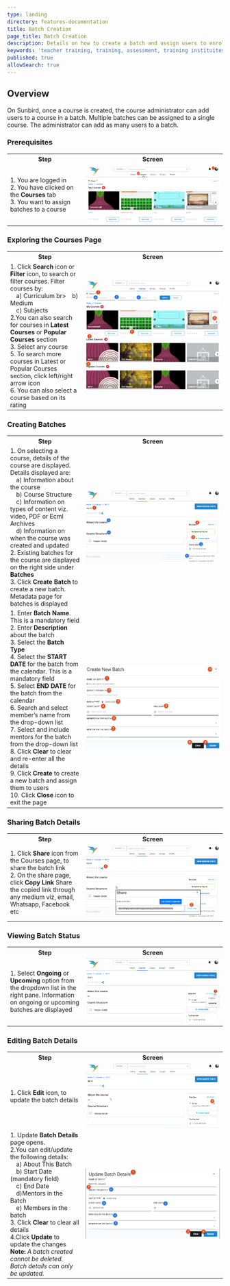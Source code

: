 ```yaml
---
type: landing
directory: features-documentation
title: Batch Creation
page_title: Batch Creation
description: Details on how to create a batch and assign users to enroll in a course
keywords: 'teacher training, training, assessment, training instituites, teacher educator, course, course compiling, create course, adding resource to course, batches, assign batches, open course'
published: true
allowSearch: true
---
```

## Overview

On Sunbird, once a course is created, the course administrator can add users to a course in a batch. Multiple batches can be assigned to a single course. The administrator can add as many users to a batch. 

### Prerequisites
<table>
  <tr>
    <th style="width:35%;">Step</th>
    <th style="width:65%;">Screen</th>
  </tr>
  <tr>
    <td>1. You are logged in <br>2. You have clicked on the <b>Courses</b> tab <br>3. You want to assign batches to a course
       </td>
      <td><img src="pages/features-documentation/images/batches_workspace.png"></td>
  </tr>
  </table>
  
### Exploring the Courses Page
  <table>
  <tr>
    <th style="width:35%;">Step</th>
    <th style="width:65%;">Screen</th>
  </tr>
  <tr>
    <td>1. Click <b>Search</b> icon or <b>Filter</b> icon,  to search or filter courses. Filter courses by: <br>&emsp;a) Curriculum br>&emsp;b) Medium <br>&emsp;c) Subjects  <br>2.You can also search for courses  in <b>Latest Courses</b> or <b>Popular Courses</b> section <br>3. Select any course <br>5. To search more courses in Latest or Popular Courses section, click left/right arrow icon <br>6. You can also select a course based on its rating 
         </td>
      <td><img src="pages/features-documentation/images/batches_courses.png"></td>
  </tr>
  </table>
  
### Creating Batches
<table>
  <tr>
    <th style="width:35%;">Step</th>
    <th style="width:65%;">Screen</th>
  </tr>
  <tr>
    <td>1. On selecting a course, details of the course are displayed. Details displayed are: <br>&emsp;a) Information about the course <br>&emsp;b) Course Structure <br>&emsp;c) Information on types of content viz. video, PDF or Ecml Archives <br>&emsp;d) Information on when the course was created and updated  <br>2. Existing batches for the course are displayed on the right side under <b>Batches</b> <br>3. Click <b>Create Batch</b> to create a new batch. Metadata page for batches is displayed
         </td>
      <td><img src="pages/features-documentation/images/batches_create.png"></td>
  </tr>
  <tr>
    <td>1. Enter <b>Batch Name</b>. This is a mandatory field <br>2. Enter <b>Description</b> about the batch <br>3. Select the <b>Batch Type</b> <br>4. Select the <b>START DATE</b> for the batch from the calendar. This is a mandatory field <br>5. Select <b>END DATE</b> for the batch from the calendar <br>6. Search and select member’s name from the drop-down list  
<br>7. Select and include mentors for the batch from the drop-down list <br>8. Click <b>Clear</b> to clear and re-enter all the details <br>9. Click <b>Create</b> to create a new batch and assign them to users <br>10. Click <b>Close</b> icon to exit the page
         </td>
      <td><img src="pages/features-documentation/images/batches_create2.png"></td>
  </tr>
  </table>

### Sharing Batch Details
<table>
<tr>
  <th style="width:35%;">Step</th>
  <th style="width:65%;">Screen</th>
  </tr>
  <tr>
    <td>1. Click <b>Share</b> icon from the Courses page, to share the batch link <br>2. On the share page, click <b>Copy Link</b> Share the copied link through any medium viz, email, Whatsapp, Facebook etc
         </td>
      <td><img src="pages/features-documentation/images/batches_share.png"></td>
  </tr>
  </table>
  
### Viewing Batch Status
  <table>
  <tr>
    <th style="width:35%;">Step</th>
    <th style="width:65%;">Screen</th>
  </tr>
  <tr>
    <td>1. Select <b>Ongoing</b> or <b>Upcoming</b> option from the dropdown list in the right pane.  Information on ongoing or upcoming batches are displayed
         </td>
      <td><img src="pages/features-documentation/images/batches_status.png"></td>
  </tr>
  </table>
  
### Editing Batch Details
 <table>
  <tr>
    <th style="width:35%;">Step</th>
    <th style="width:65%;">Screen</th>
  </tr>
  <tr>
    <td>1. Click <b>Edit</b> icon, to update the batch details 
         </td>
      <td><img src="pages/features-documentation/images/batches_edit.png"></td>
  </tr>
  <tr>
    <td>1. Update <b>Batch Details</b>  page opens. <br>2.You can edit/update the following details: <br>&emsp;a) About This Batch <br>&emsp;b) Start Date (mandatory field) <br>&emsp;c) End Date <br>&emsp;d)Mentors in the Batch <br>&emsp;e) Members in the batch <br>3. Click <b>Clear</b> to clear all details <br>4.Click <b>Update</b> to update the changes <br><b>Note:</b> <i>A batch created cannot be deleted. Batch details can only be updated.</i></td>
      <td><img src="pages/features-documentation/images/batches_edit2.png"></td>
  </tr>
  </table>
